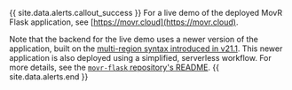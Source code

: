 {{ site.data.alerts.callout_success }}
For a live demo of the deployed MovR Flask application, see [https://movr.cloud](https://movr.cloud).

Note that the backend for the live demo uses a newer version of the application, built on the [multi-region syntax introduced in v21.1](https://www.cockroachlabs.com/docs/v21.1/multiregion-overview.html). This newer application is also deployed using a simplified, serverless workflow. For more details, see the [`movr-flask` repository's README](https://github.com/cockroachlabs/movr-flask).
{{ site.data.alerts.end }}